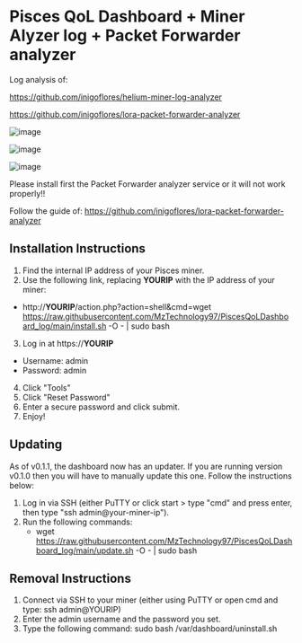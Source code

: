 # Pisces QoL Dashboard + Miner Alyzer log + Packet Forwarder analyzer

Log analysis of:


https://github.com/inigoflores/helium-miner-log-analyzer


https://github.com/inigoflores/lora-packet-forwarder-analyzer



![image](https://user-images.githubusercontent.com/86824210/169693145-129a343e-ba52-4dac-bc59-35830318d5fd.png)



![image](https://user-images.githubusercontent.com/86824210/169652829-dc78392c-25af-470e-9de2-65a7c8e10a5a.png)



![image](https://user-images.githubusercontent.com/86824210/168473124-1c0068e1-0a0c-4934-b42c-464fafcc4d6f.png)








Please install first the Packet Forwarder analyzer service or it will not work properly!!

Follow the guide of:
https://github.com/inigoflores/lora-packet-forwarder-analyzer







## Installation Instructions ##

1. Find the internal IP address of your Pisces miner.
2. Use the following link, replacing __YOURIP__ with the IP address of your miner:
  - http://__YOURIP__/action.php?action=shell&cmd=wget https://raw.githubusercontent.com/MzTechnology97/PiscesQoLDashboard_log/main/install.sh -O - | sudo bash
3. Log in at https://__YOURIP__
  - Username: admin
  - Password: admin
4. Click "Tools"
5. Click "Reset Password"
6. Enter a secure password and click submit.
7. Enjoy!


## Updating ##

As of v0.1.1, the dashboard now has an updater.  If you are running version v0.1.0 then you will have to manually update this one.  Follow the instructions below:

1. Log in via SSH (either PuTTY or click start > type "cmd" and press enter, then type "ssh admin@your-miner-ip").
2. Run the following commands:
   - wget https://raw.githubusercontent.com/MzTechnology97/PiscesQoLDashboard_log/main/update.sh -O - | sudo bash

## Removal Instructions ##

1. Connect via SSH to your miner (either using PuTTY or open cmd and type:  ssh admin@YOURIP)
2. Enter the admin username and the password you set.
3. Type the following command:  sudo bash /var/dashboard/uninstall.sh
